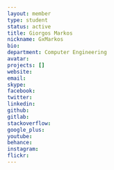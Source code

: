 ```yaml
---
layout: member
type: student
status: active
title: Giorgos Markos
nickname: GxMarkos
bio:
department: Computer Engineering
avatar:
projects: []
website:
email:
skype:
facebook:
twitter:
linkedin:
github:
gitlab:
stackoverflow:
google_plus:
youtube:
behance:
instagram:
flickr:
---
```

